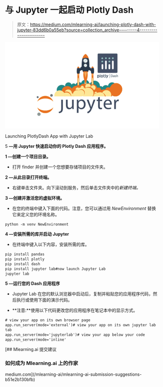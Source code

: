# 与 Jupyter 一起启动 Plotly Dash

> 原文：<https://medium.com/mlearning-ai/launching-plotly-dash-with-jupyter-83dd6b0a55eb?source=collection_archive---------4----------------------->

![](img/74cc40d98c52873a30461c1502ce6775.png)

Launching PlotlyDash App with Jupyter Lab

5 **—用 Jupyter 快速启动你的 Plotly Dash 应用程序。**

**1 —创建一个项目目录。**

*   打开 finder 并创建一个您想要存储项目的文件夹。

**2 —从此目录打开终端。**

*   右键单击文件夹。向下滚动到服务，然后单击文件夹中的*新建终端。*

**3 —创建并激活您的虚拟环境。**

*   在您的终端中键入下面的代码。注意，您可以通过用 *NewEnvironment* 替换它来定义您的环境名称。

```
python -m venv NewEnvironment
```

**4 —安装所需的库并启动 Jupyter**

*   在终端中键入以下内容，安装所需的库。

```
pip install pandas
pip install plotly
pip install dash
pip install jupyter lab#now launch Jupyter Lab
jupyter lab
```

**5 —运行您的 Dash 应用程序**

*   Jupyter Lab 在您的默认浏览器中启动后，复制并粘贴您的应用程序代码，然后执行或使用下面的演示代码。

*   **注意:**使用以下代码更改您的应用程序在笔记本中的显示方式。

```
# view your app on its own browser page 
app.run_server(mode='external')# view your app on its own jupyter lab tab
app.run_server(mode='jupyterlab')# view your app below your code
app.run_server(mode='inline'
```

[](/mlearning-ai/mlearning-ai-submission-suggestions-b51e2b130bfb) [## Mlearning.ai 提交建议

### 如何成为 Mlearning.ai 上的作家

medium.com](/mlearning-ai/mlearning-ai-submission-suggestions-b51e2b130bfb)